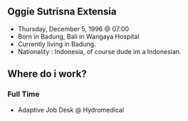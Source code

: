 ## Oggie Sutrisna Extensia
  - Thursday, December 5, 1996 @ 07:00
  - Born in Badung, Bali in Wangaya Hospital
  - Currently living in Badung.
  - Nationality : Indonesia, of course dude im a Indonesian.
## Where do i work?
 ### Full Time
  - Adaptive Job Desk @ Hydromedical

